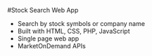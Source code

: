 #Stock Search Web App
- Search by stock symbols or company name
- Built with HTML, CSS, PHP, JavaScript
- Single page web app
- MarketOnDemand APIs